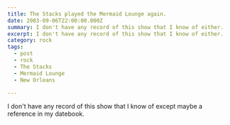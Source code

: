 ```yaml
---
title: The Stacks played the Mermaid Lounge again.
date: 2003-09-06T22:00:00.000Z
summary: I don't have any record of this show that I know of either.
excerpt: I don't have any record of this show that I know of either.
category: rock
tags:
  - post 
  - rock
  - The Stacks
  - Mermaid Lounge
  - New Orleans

---
```


I don't have any record of this show that I know of except maybe a reference in my datebook.